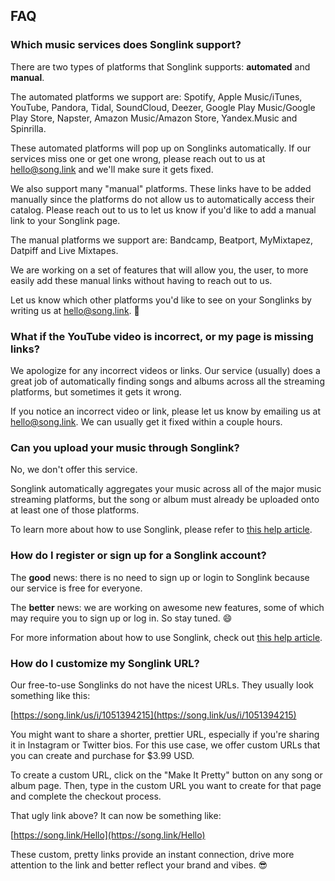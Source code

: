 ## FAQ

### Which music services does Songlink support?

There are two types of platforms that Songlink supports: **automated** and **manual**.

The automated platforms we support are: Spotify, Apple Music/iTunes, YouTube, Pandora, Tidal, SoundCloud, Deezer, Google Play Music/Google Play Store, Napster, Amazon Music/Amazon Store, Yandex.Music and Spinrilla. 

These automated platforms will pop up on Songlinks automatically. If our services miss one or get one wrong, please reach out to us at [hello@song.link](mailto:hello@song.link) and we'll make sure it gets fixed. 

We also support many "manual" platforms. These links have to be added manually since the platforms do not allow us to automatically access their catalog. Please reach out to us to let us know if you'd like to add a manual link to your Songlink page.

The manual platforms we support are: Bandcamp, Beatport, MyMixtapez, Datpiff and Live Mixtapes.

We are working on a set of features that will allow you, the user, to more easily add these manual links without having to reach out to us.

Let us know which other platforms you'd like to see on your Songlinks by writing us at [hello@song.link](mailto:hello@song.link). 🙏

### What if the YouTube video is incorrect, or my page is missing links?

We apologize for any incorrect videos or links. Our service (usually) does a great job of automatically finding songs and albums across all the streaming platforms, but sometimes it gets it wrong. 

If you notice an incorrect video or link, please let us know by emailing us at [hello@song.link](mailto:hello@song.link). We can usually get it fixed within a couple hours. 

### Can you upload your music through Songlink?

No, we don't offer this service. 

Songlink automatically aggregates your music across all of the major music streaming platforms, but the song or album must already be uploaded onto at least one of those platforms.

To learn more about how to use Songlink, please refer to [this help article](what-is-songlink.md).

### How do I register or sign up for a Songlink account?

The **good** news: there is no need to sign up or login to Songlink because our service is free for everyone.

The **better** news: we are working on awesome new features, some of which may require you to sign up or log in. So stay tuned. 😄

For more information about how to use Songlink, check out [this help article](what-is-songlink.md).

### How do I customize my Songlink URL?

Our free-to-use Songlinks do not have the nicest URLs. They usually look something like this:

[https://song.link/us/i/1051394215](https://song.link/us/i/1051394215)

You might want to share a shorter, prettier URL, especially if you're sharing it in Instagram or Twitter bios. For this use case, we offer custom URLs that you can create and purchase for $3.99 USD.

To create a custom URL, click on the "Make It Pretty" button on any song or album page. Then, type in the custom URL you want to create for that page and complete the checkout process.

That ugly link above? It can now be something like:

[https://song.link/Hello](https://song.link/Hello)

These custom, pretty links provide an instant connection, drive more attention to the link and better reflect your brand and vibes. 😎
